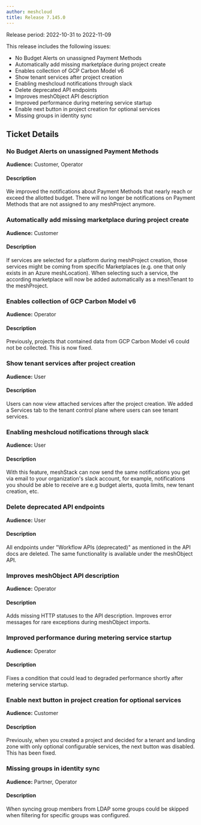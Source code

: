 ```yaml
---
author: meshcloud
title: Release 7.145.0
---
```


Release period: 2022-10-31 to 2022-11-09

This release includes the following issues:
* No Budget Alerts on unassigned Payment Methods
* Automatically add missing marketplace during project create
* Enables collection of GCP Carbon Model v6
* Show tenant services after project creation
* Enabling meshcloud notifications through slack
* Delete deprecated API endpoints
* Improves meshObject API description
* Improved performance during metering service startup
* Enable next button in project creation for optional services
* Missing groups in identity sync
<!--truncate-->

## Ticket Details
### No Budget Alerts on unassigned Payment Methods
**Audience:** Customer, Operator<br>

#### Description
We improved the notifications about Payment Methods that nearly reach or exceed the allotted budget.
There will no longer be notifications on Payment Methods that are not assigned to any meshProject anymore.

### Automatically add missing marketplace during project create
**Audience:** Customer<br>

#### Description
If services are selected for a platform during meshProject creation, those services might be coming
from specific Marketplaces (e.g. one that only exists in an Azure meshLocation). When selecting such
a service, the according marketplace will now be added automatically as a meshTenant to the meshProject.

### Enables collection of GCP Carbon Model v6
**Audience:** Operator<br>

#### Description
Previously, projects that contained data from GCP Carbon Model v6 could not
be collected. This is now fixed.

### Show tenant services after project creation
**Audience:** User<br>

#### Description
Users can now view attached services after the project creation. We added a Services tab to the tenant control plane where users can see tenant services.

### Enabling meshcloud notifications through slack
**Audience:** User<br>

#### Description
With this feature, meshStack can now send the same notifications you get via email to your organization's slack account, for example, notifications 
you should be able to receive are e.g budget alerts, quota limits, new tenant creation, etc.

### Delete deprecated API endpoints
**Audience:** User<br>

#### Description
All endpoints under "Workflow APIs (deprecated)" as mentioned in the API docs are deleted. 
The same functionality is available under the meshObject API.

### Improves meshObject API description
**Audience:** Operator<br>

#### Description
Adds missing HTTP statuses to the API description.
Improves error messages for rare exceptions during meshObject imports.

### Improved performance during metering service startup
**Audience:** Operator<br>

#### Description
Fixes a condition that could lead to degraded performance shortly
after metering service startup.

### Enable next button in project creation for optional services
**Audience:** Customer<br>

#### Description
Previously, when you created a project and decided for a tenant and landing zone with only optional configurable services, the next button was disabled. This has been fixed.

### Missing groups in identity sync
**Audience:** Partner, Operator<br>

#### Description
When syncing group members from LDAP some groups could be skipped when filtering for specific groups was configured.

